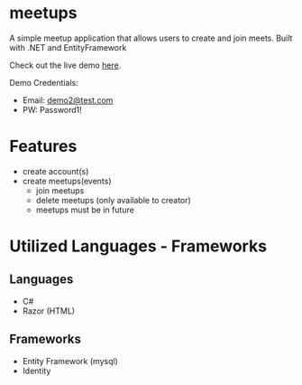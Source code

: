 # meetups
A simple meetup application that allows users to create and join meets.  Built with .NET and EntityFramework

Check out the live demo [here](http://44.201.145.71/). 

Demo Credentials:
- Email: demo2@test.com
- PW: Password1!

# Features
- create account(s)
- create meetups(events)
  - join meetups
  - delete meetups (only available to creator)
  - meetups must be in future
  
# Utilized Languages - Frameworks
## Languages
- C#
- Razor (HTML)

## Frameworks
- Entity Framework (mysql)
- Identity
